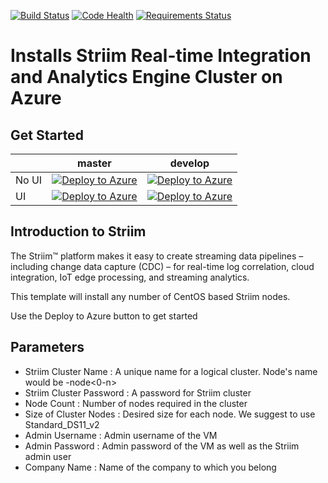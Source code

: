 [![Build Status](https://travis-ci.org/striim/azure-solution-template.svg?branch=master)](https://travis-ci.org/striim/azure-solution-template)
[![Code Health](https://landscape.io/github/striim/azure-solution-template/master/landscape.svg?style=flat)](https://landscape.io/github/striim/azure-solution-template/master)
[![Requirements Status](https://requires.io/github/striim/azure-solution-template/requirements.svg?branch=master)](https://requires.io/github/striim/azure-solution-template/requirements/?branch=master)


# Installs Striim Real-time Integration and Analytics Engine Cluster on Azure

## Get Started 
|      | master  |  develop |   
|------|---|---|
| No UI| [![Deploy to Azure](http://azuredeploy.net/deploybutton.png)](https://portal.azure.com/#create/Microsoft.Template/uri/https%3A%2F%2Fraw.githubusercontent.com%2Fstriim%2Fazure-solution-template%2Fmaster%2FmainTemplate.json)  |  [![Deploy to Azure](http://azuredeploy.net/deploybutton.png)](https://portal.azure.com/#create/Microsoft.Template/uri/https%3A%2F%2Fraw.githubusercontent.com%2Fstriim%2Fazure-solution-template%2Fdevelop%2FmainTemplate.json) |  
| UI   | [![Deploy to Azure](http://azuredeploy.net/deploybutton.png)](https://portal.azure.com/#blade/Microsoft_Azure_Compute/CreateMultiVmWizardBlade/internal_bladeCallId/anything/internal_bladeCallerParams/%7B%22initialData%22%3A%7B%7D%2C%22providerConfig%22%3A%7B%22createUiDefinition%22%3A%22https%3A%2F%2Fraw.githubusercontent.com%2Fstriim%2Fazure-solution-template%2Fmaster%2FcreateUiDefinition.json%22%7D%7D)  | [![Deploy to Azure](http://azuredeploy.net/deploybutton.png)](https://portal.azure.com/#blade/Microsoft_Azure_Compute/CreateMultiVmWizardBlade/internal_bladeCallId/anything/internal_bladeCallerParams/%7B%22initialData%22%3A%7B%7D%2C%22providerConfig%22%3A%7B%22createUiDefinition%22%3A%22https%3A%2F%2Fraw.githubusercontent.com%2Fstriim%2Fazure-solution-template%2Fdevelop%2FcreateUiDefinition.json%22%7D%7D)  | 







## Introduction to Striim
The Striim™ platform makes it easy to create streaming data pipelines – including change data capture (CDC) – for real-time log correlation, cloud integration, IoT edge processing, and streaming analytics.

This template will install any number of CentOS based Striim nodes.

Use the Deploy to Azure button to get started

## Parameters
 * Striim Cluster Name : A unique name for a logical cluster. Node's name would be <clusterName>-node<0-n>
 * Striim Cluster Password : A password for Striim cluster
 * Node Count : Number of nodes required in the cluster
 * Size of Cluster Nodes : Desired size for each node. We suggest to use Standard_DS11_v2
 * Admin Username : Admin username of the VM
 * Admin Password : Admin password of the VM as well as the Striim admin user
 * Company Name : Name of the company to which you belong
 
 
 
